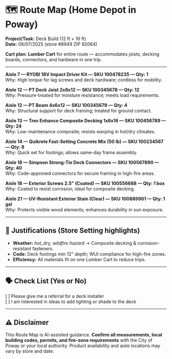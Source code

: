 # 🗺️ Route Map (Home Depot in Poway)

**Project/Task:** Deck Build (12 ft × 16 ft)\
**Date:** 08/07/2025  (store #8949 ZIP 92064)  

**Cart plan:** **Lumber Cart** for entire route — accommodates joists, decking boards, connectors, and hardware in one trip.

---

**Aisle 7 — RYOBI 18V Impact Driver Kit — SKU 100478235 — Qty: 1**  
Why: High torque for lag screws and deck hardware; cordless for mobility.  

**Aisle 12 — PT Deck Joist 2x8x12 — SKU 100345678 — Qty: 12**  
Why: Pressure-treated for moisture resistance; meets load requirements.  

**Aisle 12 — PT Beam 4x6x12 — SKU 100345679 — Qty: 4**  
Why: Structural support for deck framing; treated for ground contact.  

**Aisle 13 — Trex Enhance Composite Decking 1x6x16 — SKU 100456789 — Qty: 24**  
Why: Low-maintenance composite; resists warping in hot/dry climates.  

**Aisle 14 — Quikrete Fast-Setting Concrete Mix (50 lb) — SKU 100234567 — Qty: 8**  
Why: Quick set for footings; allows same-day frame assembly.  

**Aisle 18 — Simpson Strong-Tie Deck Connectors — SKU 100567890 — Qty: 40**  
Why: Code-approved connectors for secure framing in high-fire areas.  

**Aisle 18 — Exterior Screws 2.5" (Coated) — SKU 100556688 — Qty: 1 box**  
Why: Coated to resist corrosion; ideal for composite decking.  

**Aisle 21 — UV-Resistant Exterior Stain (Clear) — SKU 100889901 — Qty: 1 gal**  
Why: Protects visible wood elements; enhances durability in sun exposure.

---

## 📌 Justifications (Store Setting highlights)
- **Weather:** *hot_dry, wildfire hazard* → Composite decking & corrosion-resistant fasteners.  
- **Code:** Deck footings min 12" depth; WUI compliance for high-fire zones.  
- **Efficiency:** All materials fit on one Lumber Cart to reduce trips.

---

## 🗣️ Check List (Yes or No)
[ ] Please give me a referral for a deck installer  
[ ] I am interested in ideas to add lighting or shade to the deck  

---

## ⚠️ Disclaimer
This Route Map is AI-assisted guidance. **Confirm all measurements, local building codes, permits, and fire-zone requirements** with the City of Poway or your local authority. Product availability and aisle locations may vary by store and date.
